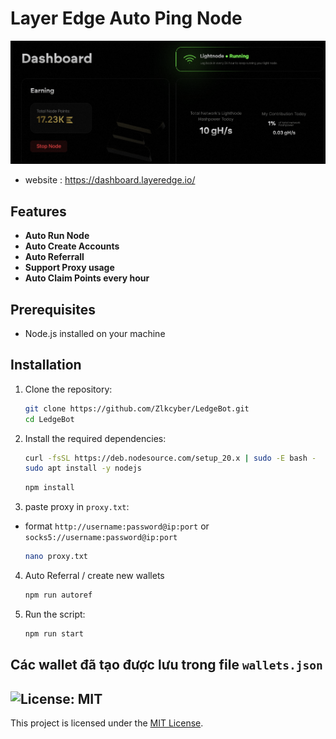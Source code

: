 # Layer Edge Auto Ping Node

![banner](./img/image.png)
- website : https://dashboard.layeredge.io/

## Features

- **Auto Run Node**
- **Auto Create Accounts**
- **Auto Referrall**
- **Support Proxy usage**
- **Auto Claim Points every hour**

## Prerequisites

- Node.js installed on your machine


## Installation

1. Clone the repository:
    ```sh
    git clone https://github.com/Zlkcyber/LedgeBot.git
    cd LedgeBot
    ```

2. Install the required dependencies:
    ```sh
    curl -fsSL https://deb.nodesource.com/setup_20.x | sudo -E bash -
    sudo apt install -y nodejs
    ```
    ```sh
    npm install
    ```
3. paste proxy in `proxy.txt`:
-  format `http://username:password@ip:port` or `socks5://username:password@ip:port`
    ```sh
    nano proxy.txt
    ```
4. Auto Referral / create new wallets
    ```sh
    npm run autoref
    ```
4. Run the script:
    ```sh
    npm run start
    ```


## Các wallet đã tạo được lưu trong file  `wallets.json`


## ![License: MIT](https://img.shields.io/badge/License-MIT-yellow.svg)

This project is licensed under the [MIT License](LICENSE).